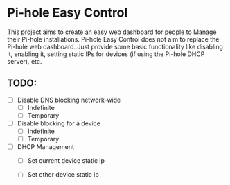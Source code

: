 # Pi-hole Easy Control

This project aims to create an easy web dashboard for people to Manage their Pi-hole installations. Pi-hole Easy Control does not aim to replace the Pi-hole web dashboard. Just provide some basic functionality like disabling it, enabling it, setting static IPs for devices (if using the Pi-hole DHCP server), etc. 

## TODO:
- [ ] Disable DNS blocking network-wide
    - [ ] Indefinite 
    - [ ] Temporary
- [ ] Disable blocking for a device
    - [ ] Indefinite 
    - [ ] Temporary
- [ ] DHCP Management
    - [ ] Set current device static ip
    - [ ] Set other device static ip

